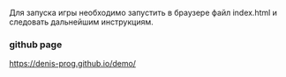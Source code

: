 Для запуска игры необходимо запустить в браузере файл index.html  и следовать дальнейшим инструкциям.

### github page

https://denis-prog.github.io/demo/
